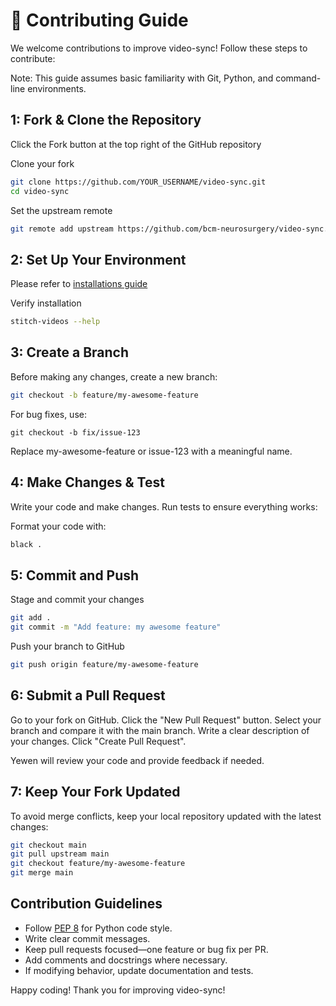 # 🤝 Contributing Guide

We welcome contributions to improve video-sync! Follow these steps to contribute:

Note: This guide assumes basic familiarity with Git, Python, and command-line environments. 

## 1: Fork & Clone the Repository

Click the Fork button at the top right of the GitHub repository

Clone your fork
```sh
git clone https://github.com/YOUR_USERNAME/video-sync.git
cd video-sync
```

Set the upstream remote

```sh
git remote add upstream https://github.com/bcm-neurosurgery/video-sync.git
```
    
## 2: Set Up Your Environment

Please refer to [installations guide](../installation.md)

Verify installation
```sh
stitch-videos --help
```
   
## 3: Create a Branch

Before making any changes, create a new branch:

```sh
git checkout -b feature/my-awesome-feature
```

For bug fixes, use:

```
git checkout -b fix/issue-123
```

Replace my-awesome-feature or issue-123 with a meaningful name.

## 4: Make Changes & Test

Write your code and make changes. Run tests to ensure everything works:

Format your code with:
```sh
black .
```

## 5: Commit and Push

Stage and commit your changes

```sh
git add .
git commit -m "Add feature: my awesome feature"
```

Push your branch to GitHub

```sh    
git push origin feature/my-awesome-feature
```

## 6: Submit a Pull Request

Go to your fork on GitHub.
Click the "New Pull Request" button.
Select your branch and compare it with the main branch.
Write a clear description of your changes.
Click "Create Pull Request".

Yewen will review your code and provide feedback if needed.

## 7: Keep Your Fork Updated

To avoid merge conflicts, keep your local repository updated with the latest changes:

```sh
git checkout main
git pull upstream main
git checkout feature/my-awesome-feature
git merge main
```

## Contribution Guidelines

- Follow [PEP 8](https://peps.python.org/pep-0008/) for Python code style.
- Write clear commit messages.
- Keep pull requests focused—one feature or bug fix per PR.
- Add comments and docstrings where necessary.
- If modifying behavior, update documentation and tests.

Happy coding! Thank you for improving video-sync!
